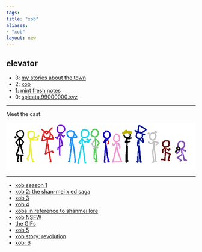 ```yaml
---
tags: 
title: "xob"
aliases:
- "xob"
layout: new
---
```


## elevator

- 3: [my stories about the town](../towns/index.md)
- 2: [xob](index.md)
- 1: [mint fresh notes](../mint-fresh-notes/index.md)
- 0: [spicata.99000000.xyz](../index.md)

---

Meet the cast:

![cast](assets/cast.png)

---

- [xob season 1](xob1.md)
- [xob 2: the shan-mei x ed saga](xob2)
- [xob 3](xob3.md)
- [xob 4](xob4.md)
- [xobs in reference to shanmei lore](xobLore.md)
- [xob NSFW](xobNSFW.md)
- [the GIFs](xobGIF.md)
- [xob 5](xob5.md)
- [xob story: revolution](xobrevolution.md)
- [xob: 6](xob6.md)